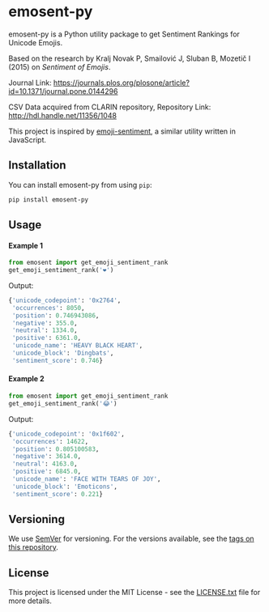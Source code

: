# emosent-py

emosent-py is a Python utility package to get Sentiment Rankings for Unicode Emojis. 

Based on the research by Kralj Novak P, Smailović J, Sluban B, Mozetič I
(2015) on _Sentiment of Emojis_.

Journal Link:
https://journals.plos.org/plosone/article?id=10.1371/journal.pone.0144296

CSV Data acquired from CLARIN repository,
Repository Link: http://hdl.handle.net/11356/1048

This project is inspired by [emoji-sentiment](https://github.com/dematerializer/emoji-sentiment), a similar utility written in JavaScript.


## Installation

You can install emosent-py from using `pip`:
```bash
pip install emosent-py
```

## Usage

#### Example 1

```python
from emosent import get_emoji_sentiment_rank
get_emoji_sentiment_rank('❤')
```
Output:
```python 
{'unicode_codepoint': '0x2764',
 'occurrences': 8050,
 'position': 0.746943086,
 'negative': 355.0,
 'neutral': 1334.0,
 'positive': 6361.0,
 'unicode_name': 'HEAVY BLACK HEART',
 'unicode_block': 'Dingbats',
 'sentiment_score': 0.746}
```

#### Example 2

```python
from emosent import get_emoji_sentiment_rank
get_emoji_sentiment_rank('😂')
```
Output:
```python 
{'unicode_codepoint': '0x1f602',
 'occurrences': 14622,
 'position': 0.805100583,
 'negative': 3614.0,
 'neutral': 4163.0,
 'positive': 6845.0,
 'unicode_name': 'FACE WITH TEARS OF JOY',
 'unicode_block': 'Emoticons',
 'sentiment_score': 0.221}
```


## Versioning

We use [SemVer](http://semver.org/) for versioning. For the versions available, see the [tags on this repository](https://github.com/FintelLabs/emosent-py/tags). 

## License

This project is licensed under the MIT License - see the [LICENSE.txt](LICENSE.txt) file for more details.